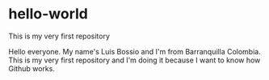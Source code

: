 # hello-world
This is my very first repository

Hello everyone. My name's Luis Bossio and I'm from Barranquilla Colombia. This is my very first repository and I'm doing it because I want to know how Github works.
